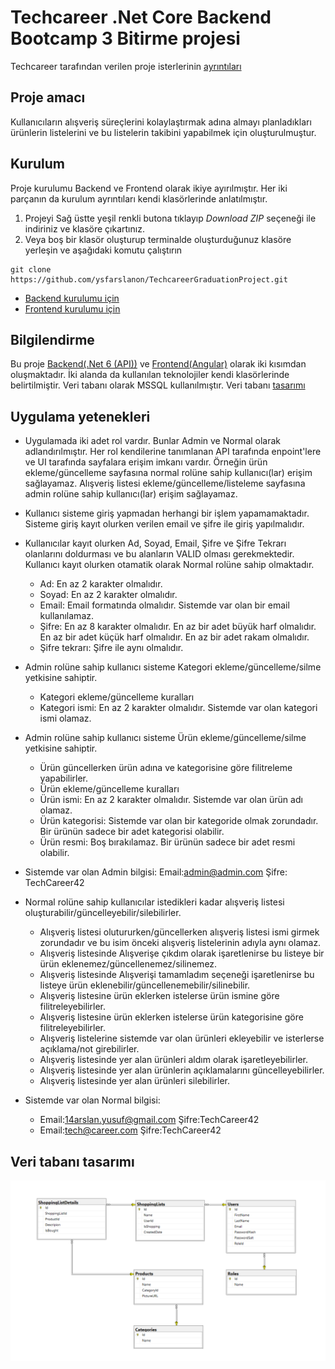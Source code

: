 # Techcareer .Net Core Backend Bootcamp 3 Bitirme projesi

Techcareer tarafından verilen proje isterlerinin [ayrıntıları](https://github.com/ysfarslanon/TechcareerGraduationProject/blob/main/Images/Proje%20tan%C4%B1m%C4%B1.pdf)

## Proje amacı
Kullanıcıların alışveriş süreçlerini kolaylaştırmak adına almayı planladıkları ürünlerin listelerini ve bu listelerin takibini yapabilmek için oluşturulmuştur.

## Kurulum
Proje kurulumu Backend ve Frontend olarak ikiye ayırılmıştır. Her iki parçanın da kurulum ayrıntıları kendi klasörlerinde anlatılmıştır.
1. Projeyi Sağ üstte yeşil renkli butona tıklayıp *Download ZIP* seçeneği ile indiriniz ve klasöre çıkartınız.
2. Veya boş bir klasör oluşturup terminalde oluşturduğunuz klasöre yerleşin ve aşağıdaki komutu çalıştırın
```
git clone https://github.com/ysfarslanon/TechcareerGraduationProject.git
``` 
- [Backend kurulumu için](https://github.com/ysfarslanon/TechcareerGraduationProject/tree/main/TechcareerShoppingTracking)
- [Frontend kurulumu için](https://github.com/ysfarslanon/TechcareerGraduationProject/tree/main/AngularShoppingList)

## Bilgilendirme
Bu proje [Backend(.Net 6 (API))](https://github.com/ysfarslanon/TechcareerGraduationProject/tree/main/TechcareerShoppingTracking) ve [Frontend(Angular)](https://github.com/ysfarslanon/TechcareerGraduationProject/tree/main/AngularShoppingList) olarak iki kısımdan oluşmaktadır. İki alanda da kullanılan teknolojiler kendi klasörlerinde belirtilmiştir. Veri tabanı olarak MSSQL kullanılmıştır. Veri tabanı [tasarımı](https://raw.githubusercontent.com/ysfarslanon/TechcareerGraduationProject/main/Images/Db-Diagram.png)

## Uygulama yetenekleri
- Uygulamada iki adet rol vardır. Bunlar Admin ve Normal olarak adlandırılmıştır. Her rol kendilerine tanımlanan API tarafında enpoint'lere ve UI tarafında sayfalara erişim imkanı vardır. Örneğin ürün ekleme/güncelleme sayfasına normal rolüne sahip kullanıcı(lar) erişim sağlayamaz. Alışveriş listesi ekleme/güncelleme/listeleme sayfasına admin rolüne sahip kullanıcı(lar) erişim sağlayamaz. 
- Kullanıcı sisteme giriş yapmadan herhangi bir işlem yapamamaktadır. Sisteme giriş kayıt olurken verilen email ve şifre ile giriş yapılmalıdır.
- Kullanıcılar kayıt olurken Ad, Soyad, Email, Şifre ve Şifre Tekrarı olanlarını doldurması ve bu alanların VALID olması gerekmektedir. Kullanıcı kayıt olurken otamatik olarak Normal rolüne sahip olmaktadır.
  - Ad: En az 2 karakter olmalıdır.
  - Soyad: En az 2 karakter olmalıdır.
  - Email: Email formatında olmalıdır. Sistemde var olan bir email kullanılamaz.
  - Şifre: En az 8 karakter olmalıdır. En az bir adet büyük harf olmalıdır. En az bir adet küçük harf olmalıdır. En az bir adet rakam olmalıdır.
  - Şifre tekrarı: Şifre ile aynı olmalıdır.
- Admin rolüne sahip kullanıcı sisteme Kategori ekleme/güncelleme/silme yetkisine sahiptir.
  - Kategori ekleme/güncelleme kuralları
  - Kategori ismi: En az 2 karakter olmalıdır. Sistemde var olan kategori ismi olamaz.
- Admin rolüne sahip kullanıcı sisteme Ürün ekleme/güncelleme/silme yetkisine sahiptir.
  - Ürün güncellerken ürün adına ve kategorisine göre filitreleme yapabilirler.
  - Ürün ekleme/güncelleme kuralları
  - Ürün ismi: En az 2 karakter olmalıdır. Sistemde var olan ürün adı olamaz.
  - Ürün kategorisi: Sistemde var olan bir kategoride olmak zorundadır. Bir ürünün sadece bir adet kategorisi olabilir.
  - Ürün resmi: Boş bırakılamaz. Bir ürünün sadece bir adet resmi olabilir.
- Sistemde var olan Admin bilgisi: Email:admin@admin.com Şifre: TechCareer42

- Normal rolüne sahip kullanıcılar istedikleri kadar alışveriş listesi oluşturabilir/güncelleyebilir/silebilirler.
  - Alışveriş listesi olutururken/güncellerken alışveriş listesi ismi girmek zorundadır ve bu isim önceki alışveriş listelerinin adıyla aynı olamaz.
  - Alışveriş listesinde Alışverişe çıkdım olarak işaretlenirse bu listeye bir ürün eklenemez/güncellenemez/silinemez.
  - Alışveriş listesinde Alışverişi tamamladım seçeneği işaretlenirse bu listeye ürün eklenebilir/güncellenemebilir/silinebilir.
  - Alışveriş listesine ürün eklerken istelerse ürün ismine göre filitreleyebilirler.
  - Alışveriş listesine ürün eklerken istelerse ürün kategorisine göre filitreleyebilirler.
  - Alışveriş listelerine sistemde var olan ürünleri ekleyebilir ve isterlerse açıklama/not girebilirler.
  - Alışveriş listesinde yer alan ürünleri aldım olarak işaretleyebilirler.
  - Alışveriş listesinde yer alan ürünlerin açıklamalarını güncelleyebilirler.
  - Alışveriş listesinde yer alan ürünleri silebilirler.
- Sistemde var olan Normal bilgisi: 
  - Email:14arslan.yusuf@gmail.com Şifre:TechCareer42
  - Email:tech@career.com Şifre:TechCareer42
  
## Veri tabanı tasarımı
![Db](https://raw.githubusercontent.com/ysfarslanon/TechcareerGraduationProject/main/Images/Db-Diagram.png)
